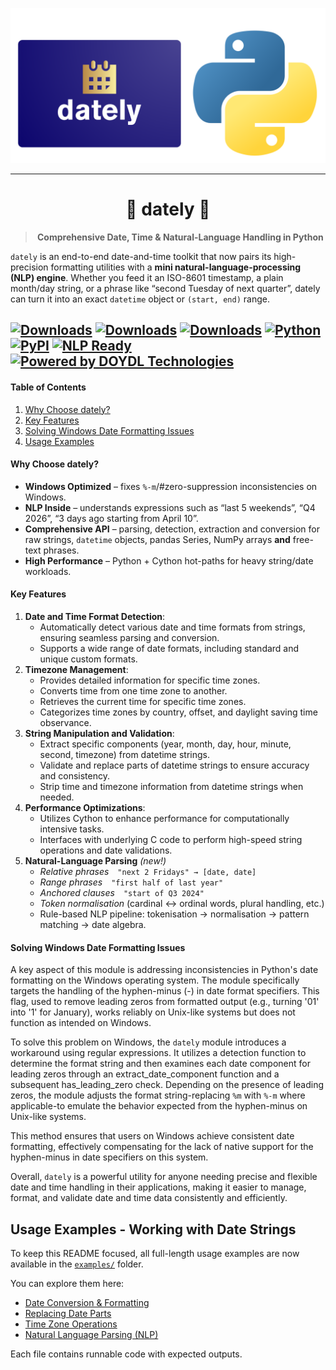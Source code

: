 <p align="center">
  <img src="https://raw.githubusercontent.com/cedricmoorejr/dately/main/dately/assets/py_dately_logo.png" alt="Dately Logo" width="700"/>
</p>


---

<div align="center">

# 📅 **dately** 📅

> **Comprehensive Date, Time **& Natural-Language** Handling in Python**

</div>


`dately` is an end-to-end date-and-time toolkit that now pairs its high-precision formatting utilities with a **mini natural-language-processing (NLP) engine**.  Whether you feed it an ISO-8601 timestamp, a plain month/day string, or a phrase like&nbsp;“second Tuesday of next quarter”, dately can turn it into an exact `datetime` object or `(start, end)` range.


[![Downloads](https://static.pepy.tech/badge/dately)](https://pepy.tech/project/dately)
[![Downloads](https://static.pepy.tech/badge/dately/month)](https://pepy.tech/project/dately)
[![Downloads](https://static.pepy.tech/badge/dately/week)](https://pepy.tech/project/dately)
[![Python](https://img.shields.io/pypi/pyversions/dately)](https://pypi.org/project/dately/)
[![PyPI](https://img.shields.io/pypi/v/dately)](https://pypi.org/project/dately/)
[![NLP Ready](https://img.shields.io/badge/NLP-enabled-brightgreen)]()
[![Powered by DOYDL Technologies](https://img.shields.io/badge/Powered%20by-DOYDL%20Technologies-blue)](https://doydl.com)
---

#### Table of Contents
1. [Why Choose dately?](#why-choose-dately)
2. [Key Features](#key-features)
3. [Solving Windows Date Formatting Issues](#solving-windows-date-formatting-issues)
4. [Usage Examples](#usage-examples)
      
#### Why Choose dately?
- **Windows Optimized** – fixes `%‐m`/#zero-suppression inconsistencies on Windows.
- **NLP Inside** – understands expressions such as “last 5 weekends”, “Q4 2026”, “3 days ago starting from April 10”.
- **Comprehensive API** – parsing, detection, extraction and conversion for raw strings, `datetime` objects, pandas Series, NumPy arrays **and** free-text phrases.
- **High Performance** – Python + Cython hot-paths for heavy string/date workloads.

#### Key Features
1. **Date and Time Format Detection**:
   - Automatically detect various date and time formats from strings, ensuring seamless parsing and conversion.
   - Supports a wide range of date formats, including standard and unique custom formats.
2. **Timezone Management**:
   - Provides detailed information for specific time zones.
   - Converts time from one time zone to another.
   - Retrieves the current time for specific time zones.
   - Categorizes time zones by country, offset, and daylight saving time observance.
3. **String Manipulation and Validation**:
   - Extract specific components (year, month, day, hour, minute, second, timezone) from datetime strings.
   - Validate and replace parts of datetime strings to ensure accuracy and consistency.
   - Strip time and timezone information from datetime strings when needed.
4. **Performance Optimizations**:
   - Utilizes Cython to enhance performance for computationally intensive tasks.
   - Interfaces with underlying C code to perform high-speed string operations and date validations.
5. **Natural-Language Parsing**  *(new!)*  
   - _Relative phrases_ `"next 2 Fridays" → [date, date]`  
   - _Range phrases_ `"first half of last year"`  
   - _Anchored clauses_ `"start of Q3 2024"`  
   - _Token normalisation_ (cardinal ↔︎ ordinal words, plural handling, etc.)  
   - Rule-based NLP pipeline: tokenisation → normalisation → pattern matching → date algebra.

#### Solving Windows Date Formatting Issues
A key aspect of this module is addressing inconsistencies in Python's date formatting on the Windows operating system. The module specifically targets the handling of the hyphen-minus (-) in date format specifiers. This flag, used to remove leading zeros from formatted output (e.g., turning '01' into '1' for January), works reliably on Unix-like systems but does not function as intended on Windows.

To solve this problem on Windows, the `dately` module introduces a workaround using regular expressions. It utilizes a detection function to determine the format string and then examines each date component for leading zeros through an extract_date_component function and a subsequent has_leading_zero check. Depending on the presence of leading zeros, the module adjusts the format string-replacing `%m` with `%-m` where applicable-to emulate the behavior expected from the hyphen-minus on Unix-like systems.

This method ensures that users on Windows achieve consistent date formatting, effectively compensating for the lack of native support for the hyphen-minus in date specifiers on this system.

Overall, `dately` is a powerful utility for anyone needing precise and flexible date and time handling in their applications, making it easier to manage, format, and validate date and time data consistently and efficiently.


## Usage Examples - Working with Date Strings
To keep this README focused, all full-length usage examples are now available in the [`examples/`](https://github.com/cedricmoorejr/dately/tree/main/examples) folder.

You can explore them here:

- [Date Conversion & Formatting](examples/convert_dates.py)
- [Replacing Date Parts](examples/replace_datestring.py)
- [Time Zone Operations](examples/timezone_operations.py)
- [Natural Language Parsing (NLP)](examples/nlp_parsing.py)

Each file contains runnable code with expected outputs.
